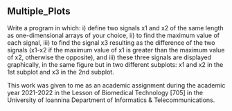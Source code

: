 Multiple_Plots
-------------------


Write a program in which:
i) define two signals x1 and x2 of the same length as one-dimensional arrays of your choice,
ii) to find the maximum value of each signal,
iii) to find the signal x3 resulting as the difference of the two signals (x1-x2 if the maximum value of x1 is greater than the maximum value of x2, otherwise the opposite), and
iii) these three signals are displayed graphically, in the same figure but in two different subplots: x1 and x2 in the 1st subplot and x3 in the 2nd subplot.

This work was given to me as an academic assignment during the academic year 2021-2022 in the Lesson of Biomedical Technology [705] in the University of Ioannina Department of Informatics & Telecommunications.
